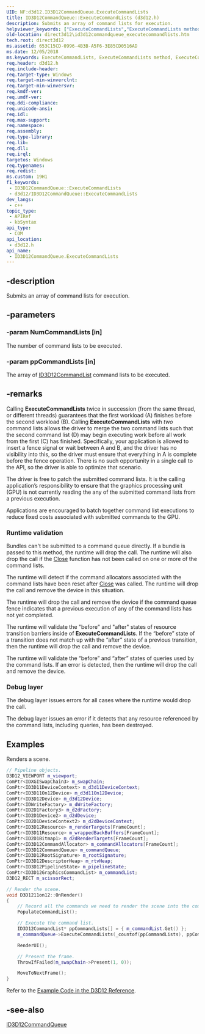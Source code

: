 ```yaml
---
UID: NF:d3d12.ID3D12CommandQueue.ExecuteCommandLists
title: ID3D12CommandQueue::ExecuteCommandLists (d3d12.h)
description: Submits an array of command lists for execution.
helpviewer_keywords: ["ExecuteCommandLists","ExecuteCommandLists method","ExecuteCommandLists method","ID3D12CommandQueue interface","ID3D12CommandQueue interface","ExecuteCommandLists method","ID3D12CommandQueue.ExecuteCommandLists","ID3D12CommandQueue::ExecuteCommandLists","d3d12/ID3D12CommandQueue::ExecuteCommandLists","direct3d12.id3d12commandqueue_executecommandlists"]
old-location: direct3d12\id3d12commandqueue_executecommandlists.htm
tech.root: direct3d12
ms.assetid: 653C15CD-0996-4B3B-A5F6-3E85CD0516AD
ms.date: 12/05/2018
ms.keywords: ExecuteCommandLists, ExecuteCommandLists method, ExecuteCommandLists method,ID3D12CommandQueue interface, ID3D12CommandQueue interface,ExecuteCommandLists method, ID3D12CommandQueue.ExecuteCommandLists, ID3D12CommandQueue::ExecuteCommandLists, d3d12/ID3D12CommandQueue::ExecuteCommandLists, direct3d12.id3d12commandqueue_executecommandlists
req.header: d3d12.h
req.include-header: 
req.target-type: Windows
req.target-min-winverclnt: 
req.target-min-winversvr: 
req.kmdf-ver: 
req.umdf-ver: 
req.ddi-compliance: 
req.unicode-ansi: 
req.idl: 
req.max-support: 
req.namespace: 
req.assembly: 
req.type-library: 
req.lib: 
req.dll: 
req.irql: 
targetos: Windows
req.typenames: 
req.redist: 
ms.custom: 19H1
f1_keywords:
 - ID3D12CommandQueue::ExecuteCommandLists
 - d3d12/ID3D12CommandQueue::ExecuteCommandLists
dev_langs:
 - c++
topic_type:
 - APIRef
 - kbSyntax
api_type:
 - COM
api_location:
 - d3d12.h
api_name:
 - ID3D12CommandQueue.ExecuteCommandLists
---
```


## -description

Submits an array of command lists for execution.

## -parameters

### -param NumCommandLists [in]

The number of command lists to be executed.

### -param ppCommandLists [in]

The array of <a href="/windows/desktop/api/d3d12/nn-d3d12-id3d12commandlist">ID3D12CommandList</a> command lists to be executed.

## -remarks

Calling **ExecuteCommandLists** twice in succession (from the same thread, or different threads) guarantees that the first workload (A) finishes before the second workload (B). Calling **ExecuteCommandLists** with *two* command lists allows the driver to merge the two command lists such that the second command list (D) may begin executing work before all work from the first (C) has finished. Specifically, your application is allowed to insert a fence signal or wait between A and B, and the driver has no visibility into this, so the driver must ensure that everything in A is complete before the fence operation. There is no such opportunity in a single call to the API, so the driver is able to optimize that scenario.

The driver is free to patch the submitted command lists. It is the calling application’s responsibility to ensure that the graphics processing unit (GPU) is not currently reading the any of the submitted command lists from a previous execution.

Applications are encouraged to batch together command list executions to reduce fixed costs associated with submitted commands to the GPU.

### Runtime validation

Bundles can't be submitted to a command queue directly. If a bundle is passed to this method, the runtime will drop the call. The runtime will also drop the call if the <a href="/windows/desktop/api/d3d12/nf-d3d12-id3d12graphicscommandlist-close">Close</a> function has not been called on one or more of the command lists.

The runtime will detect if the command allocators associated with the command lists have been reset after <a href="/windows/desktop/api/d3d12/nf-d3d12-id3d12graphicscommandlist-close">Close</a> was called.  The runtime will drop the call and remove the device in this situation.

The runtime will drop the call and remove the device if the command queue fence indicates that a previous execution of any of the command lists has not yet completed.

The runtime will validate the "before" and "after" states of resource transition barriers inside of <b>ExecuteCommandLists</b>.  If the “before” state of a transition does not match up with the “after” state of a previous transition, then the runtime will drop the call and remove the device.

The runtime will validate the “before” and “after” states of queries used by the command lists.  If an error is detected, then the runtime will drop the call and remove the device.

### Debug layer

The debug layer issues errors for all cases where the runtime would drop the call.

The debug layer issues an error if it detects that any resource referenced by the command lists, including queries, has been destroyed.

## Examples

Renders a scene.

```cpp
// Pipeline objects.
D3D12_VIEWPORT m_viewport;
ComPtr<IDXGISwapChain3> m_swapChain;
ComPtr<ID3D11DeviceContext> m_d3d11DeviceContext;
ComPtr<ID3D11On12Device> m_d3d11On12Device;
ComPtr<ID3D12Device> m_d3d12Device;
ComPtr<IDWriteFactory> m_dWriteFactory;
ComPtr<ID2D1Factory3> m_d2dFactory;
ComPtr<ID2D1Device2> m_d2dDevice;
ComPtr<ID2D1DeviceContext2> m_d2dDeviceContext;
ComPtr<ID3D12Resource> m_renderTargets[FrameCount];
ComPtr<ID3D11Resource> m_wrappedBackBuffers[FrameCount];
ComPtr<ID2D1Bitmap1> m_d2dRenderTargets[FrameCount];
ComPtr<ID3D12CommandAllocator> m_commandAllocators[FrameCount];
ComPtr<ID3D12CommandQueue> m_commandQueue;
ComPtr<ID3D12RootSignature> m_rootSignature;
ComPtr<ID3D12DescriptorHeap> m_rtvHeap;
ComPtr<ID3D12PipelineState> m_pipelineState;
ComPtr<ID3D12GraphicsCommandList> m_commandList;
D3D12_RECT m_scissorRect;
```

```cpp
// Render the scene.
void D3D1211on12::OnRender()
{
    // Record all the commands we need to render the scene into the command list.
    PopulateCommandList();

    // Execute the command list.
    ID3D12CommandList* ppCommandLists[] = { m_commandList.Get() };
    m_commandQueue->ExecuteCommandLists(_countof(ppCommandLists), ppCommandLists);

    RenderUI();

    // Present the frame.
    ThrowIfFailed(m_swapChain->Present(1, 0));

    MoveToNextFrame();
}
```

Refer to the <a href="/windows/desktop/direct3d12/notes-on-example-code">Example Code in the D3D12 Reference</a>.

## -see-also

<a href="/windows/desktop/api/d3d12/nn-d3d12-id3d12commandqueue">ID3D12CommandQueue</a>
